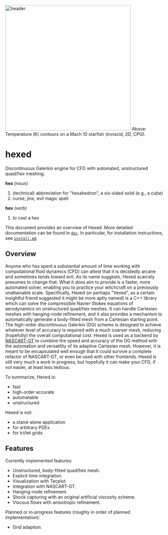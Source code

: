<img src="../assets/header.png" alt="header" height="400"/>
Above: Temperature (K) contours on a Mach 10 starfish (inviscid, 2D, CPG).

# hexed
Discontinuous Galerkin engine for CFD with automated, unstructured quad/hex meshing.

**hex** *(noun)*
1. (technical) abbreviation for "hexahedron", a six-sided solid (e.g., a cube)
2. curse; jinx; evil magic spell

**hex** *(verb)*
1. to cast a hex

This document provides an overview of Hexed. More detailed documentation can be found in [`doc`](doc/). In particular, for
installation instructions, see [`install.md`](doc/install.md).

## Overview
Anyone who has spent a substantial amount of time working with computational fluid dynamics (CFD)
can attest that it is decidedly arcane and sometimes tends toward evil.
As its name suggests, Hexed scarcely presumes to change that.
What it *does* aim to provide is a faster, more automated solver, enabling you to practice your witchcraft on a previously unattainable scale.
Specifically, Hexed (or perhaps "Vexed", as a certain insightful friend suggested it might be more aptly named)
is a C++ library which can solve the compressible Navier-Stokes equations of aerodynamics on unstructured quad/hex meshes.
It can handle Cartesian meshes with hanging-node refinement, and it also provides a mechanism to automatically generate a body-fitted mesh
from a Cartesian starting point.
The high-order discontinuous Galerkin (DG) scheme is designed to achieve whatever level of accuracy is required with a much coarser mesh,
reducing (hopefully) the overall computational cost.
Hexed is used as a backend by [NASCART-GT](https://github.gatech.edu/ARTLab/NASCART-GT)
to combine the speed and accuracy of the DG method with the automation and versatility of its
adaptive Cartesian mesh.
However, it is meant to be encapsulated well enough that it could survive a complete refactor of NASCART-GT,
or even be used with other frontends.
Hexed is still very much a work in progress, but hopefully it can make your CFD, if not easier, at least less tedious.

To summarize, Hexed is:
* fast
* high-order accurate
* automatable
* unstructured

Hexed is not:
* a stand-alone application
* for arbitrary PDEs
* for tri/tet grids

## Features
Currently implemented features:
* Unstructured, body-fitted quad/hex mesh.
* Explicit time integration.
* Visualization with Tecplot.
* Integration with NASCART-GT.
* Hanging-node refinement.
* Shock capturing with an original artificial viscosity scheme.
* Viscous flows with anisotropic refinement.

Planned or in-progress features (roughly in order of planned implementation):
* Grid adaption.
